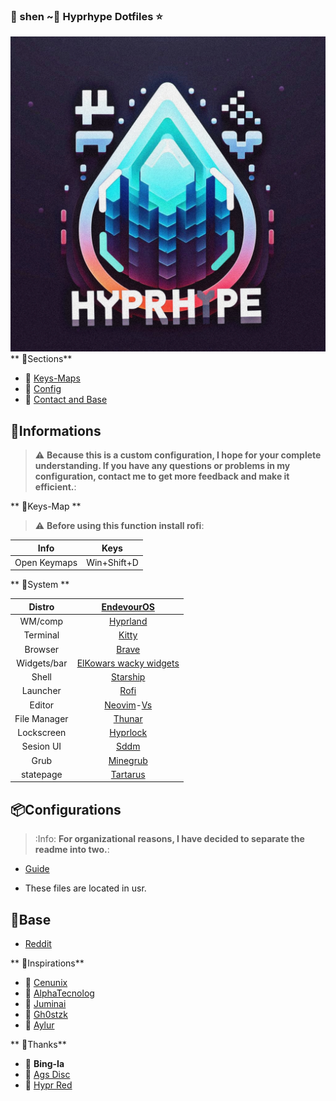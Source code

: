 ### 󰣇 shen ~ Hyprhype Dotfiles ⭐

![Logotype](/assets/logotype.jpg "a logo")
** 🌿Sections**

- 🌸 [Keys-Maps](https://github.com/Shentxt/Hyprhype/tree/master#Informations)
- 🌸 [Config](https://github.com/Shentxt/Hyprhype/tree/master#Configurations)
- 🌸 [Contact and Base](https://github.com/Shentxt/Hyprhype/tree/master#Base)

## 🌿Informations

> :warning: **Because this is a custom configuration, I hope for your complete understanding. If you have any questions or problems in my configuration, contact me to get more feedback and make it efficient.**: 

** 🌿Keys-Map **

> :warning: **Before using this function install rofi**: 

|     Info     |    Keys      |
| :----------: | :----------: |
| Open Keymaps |  Win+Shift+D |

** 🌿System **

|    Distro    |                [EndevourOS](https://endeavouros.com/)                          |
| :----------: | :----------------------------------------------------------------------------: |
|    WM/comp   |                 [Hyprland](https://wiki.hyprland.org/)                         |
|   Terminal   |                   [Kitty](https://github.com/kovidgoyal/kitty)                 |
|   Browser    |                   [Brave](https://github.com/brave/brave-browser)              |
|  Widgets/bar |            [ElKowars wacky widgets](https://github.com/elkowar/eww)            |
|    Shell     |                [Starship](https://github.com/starship/starship)                |
|   Launcher   |                   [Rofi](https://github.com/davatorium/rofi)                   |
|    Editor    | [Neovim](https://github.com/neovim/neovim)-[Vs](https://code.visualstudio.com/)|
| File Manager |              [Thunar](https://github.com/xfce-mirror/thunar)                   |
| Lockscreen   |              [Hyprlock](https://github.com/hyprwm/hyprlock)                    |
| Sesion UI    |              [Sddm](https://github.com/sddm/sddm)                              |
|   Grub       |          [Minegrub](https://github.com/Lxtharia/minegrub-theme)                |
| statepage    |          [Tartarus](https://alljavi.github.io/tartarus-startpage/)             |

## 📦Configurations

> :Info: **For organizational reasons, I have decided to separate the readme into two.**: 

- [Guide](CONFIG.md)

- These files are located in usr.

## 🌿Base 

- [Reddit](https://www.reddit.com/user/ProfessionLower9249)

** 🌿Inspirations**

- 🌸 [Cenunix](https://github.com/cenunix)
- 🌸 [AlphaTecnolog](https://github.com/AlphaTechnolog/dotfiles)
- 🌸 [Juminai](https://github.com/juminai/dotfiles)
- 🌸 [Gh0stzk](https://github.com/gh0stzk/dotfiles)
- 🌸 [Aylur](https://github.com/Aylur/dotfiles)

** 🌿Thanks**

- 🌸 **Bing-Ia**
- 🌸 [Ags Disc](https://discord.com/channels/1143610930542944377/1143612651759489054)
- 🌸 [Hypr Red](https://www.reddit.com/r/hyprland/)

